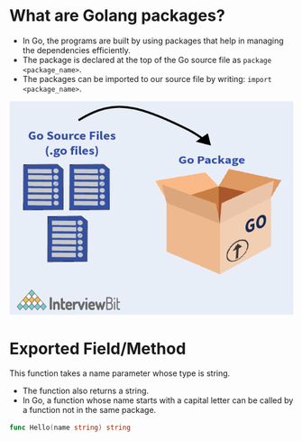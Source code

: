 # What are Golang packages?
- In Go, the programs are built by using packages that help in managing the dependencies efficiently.
- The package is declared at the top of the Go source file as `package <package_name>`.
- The packages can be imported to our source file by writing: `import <package_name>`.

![img.png](assests/gopackages_img.png)

# Exported Field/Method
This function takes a name parameter whose type is string.
- The function also returns a string.
- In Go, a function whose name starts with a capital letter can be called by a function not in the same package.

````go
func Hello(name string) string
````